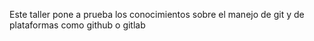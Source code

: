 Este taller pone a prueba los conocimientos sobre el manejo de git y de plataformas como github o gitlab
